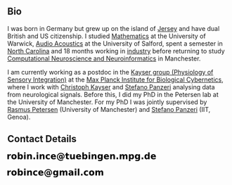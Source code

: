 ## Bio

I was born in Germany but grew up on the island of [Jersey](http://en.wikipedia.org/wiki/Jersey) and have dual British and US citizenship.
I studied [Mathematics](http://www2.warwick.ac.uk/study/undergraduate/courses/depta2z/maths/g103) at the University of Warwick, [Audio Acoustics](http://www.acoustics.salford.ac.uk/courses/?content=msc_aa) at the University of Salford, spent a semester in [North Carolina](http://www.ncsu.edu/) and 18 months working in [industry](http://www.redprairie.com/) before returning to study [Computational Neuroscience and Neuroinformatics](http://www.manchester.ac.uk/postgraduate/taughtdegrees/courses/atoz/course/?code=05951&pg=2) in Manchester. 

I am currently working as a postdoc in the [Kayser group (Physiology of Sensory Integration)](http://www.kyb.tuebingen.mpg.de/research/rg/kayser.html) at the [Max Planck Institute for Biological Cybernetics](http://www.kyb.mpg.de/), where I work with [Christoph Kayser](http://www.kyb.mpg.de/nc/employee/details/kayser.html) and [Stefano Panzeri](http://www.iit.it/en/people.html?view=profile&layout=profile&id=289) analysing data from neurological signals.
Before this, I did my PhD in the Petersen lab at the University of Manchester. For my PhD I was jointly supervised by [Rasmus Petersen](http://www.manchester.ac.uk/research/r.petersen/) (University of Manchester) and [Stefano Panzeri](http://www.iit.it/en/people.html?view=profile&layout=profile&id=289) (IIT, Genoa).

## Contact Details

![r o b i n dot i n c e at t u e b i n g e n dot m p g dot d e](img/mpgemail.png)

![r o b i n at r o b i n c e dot n e t](img/email.png)

